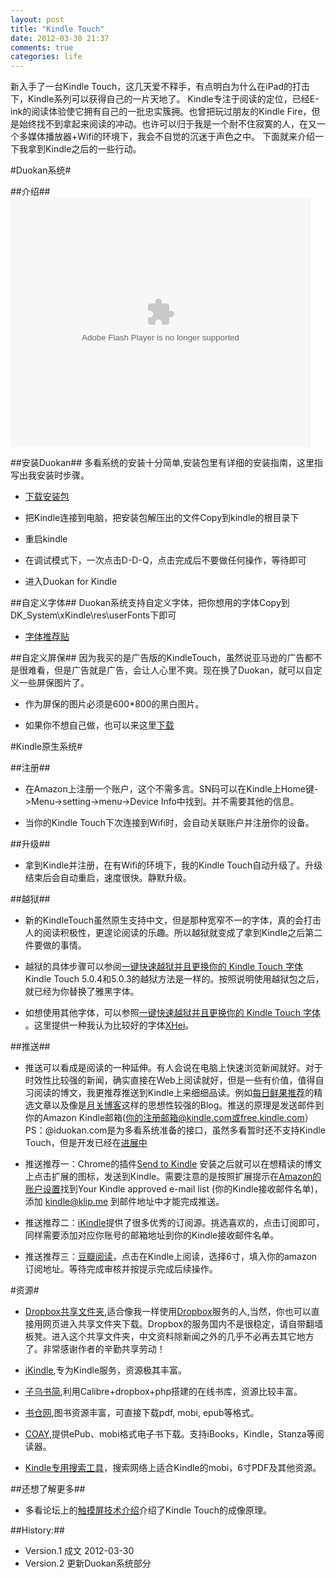 ```yaml
---
layout: post
title: "Kindle Touch"
date: 2012-03-30 21:37
comments: true
categories: life
---
```


新入手了一台Kindle Touch，这几天爱不释手，有点明白为什么在iPad的打击下，Kindle系列可以获得自己的一片天地了。
Kindle专注于阅读的定位，已经E-ink的阅读体验使它拥有自己的一批忠实簇拥。也曾把玩过朋友的Kindle Fire，但是始终找不到拿起来阅读的冲动。也许可以归于我是一个耐不住寂寞的人，在又一个多媒体播放器+Wifi的环境下，我会不自觉的沉迷于声色之中。
下面就来介绍一下我拿到Kindle之后的一些行动。

#Duokan系统#

##介绍##
<embed src="http://www.tudou.com/v/fnVqI0Xuems/&resourceId=0_05_02_99/v.swf" type="application/x-shockwave-flash" allowscriptaccess="always" allowfullscreen="true" wmode="opaque" width="480" height="400"></embed>

##安装Duokan##
多看系统的安装十分简单,安装包里有详细的安装指南，这里指写出我安装时步骤。

- [下载安装包](http://bbs.duokan.com/forum/thread-63811-1-1.html)

- 把Kindle连接到电脑，把安装包解压出的文件Copy到kindle的根目录下

- 重启kindle

- 在调试模式下，一次点击D-D-Q，点击完成后不要做任何操作，等待即可

- 进入Duokan for Kindle

##自定义字体##
Duokan系统支持自定义字体，把你想用的字体Copy到DK_System\xKindle\res\userFonts下即可

- [字体推荐贴](http://bbs.duokan.com/forum/viewthread.php?tid=60356&highlight=%E5%AD%97%E4%BD%93)

##自定义屏保##
因为我买的是广告版的KindleTouch，虽然说亚马逊的广告都不是很难看，但是广告就是广告，会让人心里不爽。现在换了Duokan，就可以自定义一些屏保图片了。

- 作为屏保的图片必须是600*800的黑白图片。

- 如果你不想自己做，也可以来这里[下载](http://bbs.duokan.com/forum/viewthread.php?tid=62981&highlight=%E5%B1%8F%E4%BF%9D)

#Kindle原生系统#

##注册##

- 在Amazon上注册一个账户，这个不需多言。SN码可以在Kindle上Home键->Menu->setting->menu->Device Info中找到。并不需要其他的信息。

- 当你的Kindle Touch下次连接到Wifi时，会自动关联账户并注册你的设备。

##升级##

- 拿到Kindle并注册，在有Wifi的环境下，我的Kindle Touch自动升级了。升级结束后会自动重启，速度很快。静默升级。

##越狱##

- 新的KindleTouch虽然原生支持中文，但是那种宽窄不一的字体，真的会打击人的阅读积极性，更遑论阅读的乐趣。所以越狱就变成了拿到Kindle之后第二件要做的事情。

- 越狱的具体步骤可以参阅[一键快速越狱并且更换你的 Kindle Touch 字体](http://leeiio.me/one-step-change-your-kindle-touch-fonts/) Kindle Touch 5.0.4和5.0.3的越狱方法是一样的。按照说明使用越狱包之后，就已经为你替换了雅黑字体。

- 如想使用其他字体，可以参照[一键快速越狱并且更换你的 Kindle Touch 字体](http://leeiio.me/one-step-change-your-kindle-touch-fonts/) 。这里提供一种我认为比较好的字体[XHei](http://bbs.mydoo.cn/thread-25329-1-1.html)。

##推送##

- 推送可以看成是阅读的一种延伸。有人会说在电脑上快速浏览新闻就好。对于时效性比较强的新闻，确实直接在Web上阅读就好，但是一些有价值，值得自习阅读的博文，我更推荐推送到Kindle上来细细品读。例如[每日鲜果推荐](http://xianguo.com/service/dailyshare)的精选文章以及像是[月关博客](http://www.williamlong.info/)这样的思想性较强的Blog。推送的原理是发送邮件到你的Amazon Kindle邮箱(你的注册邮箱@kindle.com或free.kindle.com）PS：@iduokan.com是为多看系统准备的接口，虽然多看暂时还不支持Kindle Touch，但是开发已经在[进展中](http://bbs.duokan.com/forum/viewthread.php?tid=57650&extra=page%3D1%26amp%3Bfilter%3Dtype%26amp%3Btypeid%3D54)

- 推送推荐一：Chrome的插件[Send to Kindle](https://chrome.google.com/webstore/detail/ipkfnchcgalnafehpglfbommidgmalan) 安装之后就可以在想精读的博文上点击扩展的图标，发送到Kindle。需要注意的是按照扩展提示在[Amazon的账户设置](https://chrome.google.com/webstore/detail/ipkfnchcgalnafehpglfbommidgmalan)找到Your Kindle approved e-mail list (你的Kindle接收邮件名单)，添加 kindle@klip.me 到邮件地址中才能完成推送。

- 推送推荐二：[iKindle](http://ikindle.mobi/)提供了很多优秀的订阅源。挑选喜欢的，点击订阅即可，同样需要添加对应你账号的邮箱地址到你的Kindle接收邮件名单。

- 推送推荐三：[豆瓣阅读](http://read.douban.com/store/)，点击在Kindle上阅读，选择6寸，填入你的amazon订阅地址。等待完成审核并按提示完成后续操作。

#资源#

- [Dropbox共享文件夹](https://www.dropbox.com/s/b44t0swhzsdlaof),适合像我一样使用[Dropbox](http://www.dropbox.com)服务的人,当然，你也可以直接用网页进入共享文件夹下载。Dropbox的服务国内不是很稳定，请自带翻墙板凳。进入这个共享文件夹，中文资料除新闻之外的几乎不必再去其它地方了。非常感谢作者的辛勤共享劳动！


- [iKindle](http://ikindle.mobi/book/),专为Kindle服务，资源极其丰富。

- [子乌书简](http://book.zi5.me/),利用Calibre+dropbox+php搭建的在线书库，资源比较丰富。

- [书仓网](http://shucang.com/),图书资源丰富，可直接下载pdf, mobi, epub等格式。

- [COAY](http://www.coay.com/index.php),提供ePub、mobi格式电子书下载。支持iBooks，Kindle，Stanza等阅读器。

- [Kindle专用搜索工具](http://kindle.youliao.org/)，搜索网络上适合Kindle的mobi，6寸PDF及其他资源。

##还想了解更多##

- 多看论坛上的[触摸屏技术介绍](http://bbs.duokan.com/forum/thread-49182-1-1.html)介绍了Kindle Touch的成像原理。

##History:##

- Version.1 成文 2012-03-30
- Version.2 更新Duokan系统部分